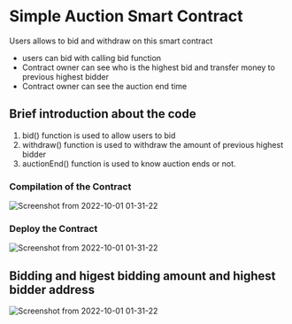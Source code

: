 # Simple Auction Smart Contract 
Users allows to bid and withdraw on this smart contract

* users can bid with calling bid function
* Contract owner can see who is the highest bid and transfer money to previous highest bidder
* Contract owner can see the auction end time 

## Brief introduction about the code 
 
 1. bid() function is used to allow users to bid 
 2. withdraw() function is used to withdraw the amount of previous highest bidder
 3. auctionEnd() function is used to know auction ends or not.
 
 ### Compilation of the Contract
 ![Screenshot from 2022-10-01 01-31-22](https://user-images.githubusercontent.com/55663050/194279020-c01c5332-27dd-4e6e-ad4b-aad938812746.png)
 
 ### Deploy the Contract
  ![Screenshot from 2022-10-01 01-31-22](https://user-images.githubusercontent.com/55663050/194279366-609676c3-ed12-427a-9044-7032bb233b8c.png)
  
 ## Bidding and higest bidding amount and highest bidder address
  ![Screenshot from 2022-10-01 01-31-22](https://user-images.githubusercontent.com/55663050/194279751-588495ac-5943-4fd8-a71e-9c34facd6e4a.png)
 
 
 
